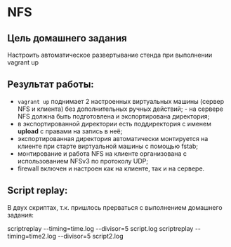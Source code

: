 # NFS

## Цель домашнего задания

Настроить автоматическое развертывание стенда при выполнении vagrant up

## Результат работы:

- `vagrant up` поднимает 2 настроенных виртуальных машины (сервер NFS и клиента) без дополнительных ручных действий; - на сервере NFS должна быть подготовлена и экспортирована директория; 
- в экспортированной директории есть поддиректория с именем __upload__ с правами на запись в неё; 
- экспортированная директория автоматически монтируется на клиенте при старте виртуальной машины с помощью fstab; 
- монтирование и работа NFS на клиенте организована с использованием NFSv3 по протоколу UDP; 
- firewall включен и настроен как на клиенте, так и на сервере.

## Script replay:

В двух скриптах, т.к. пришлось прерваться с выполнением домашнего задания:

scriptreplay --timing=time.log --divisor=5 script.log
scriptreplay --timing=time2.log --divisor=5 script2.log
